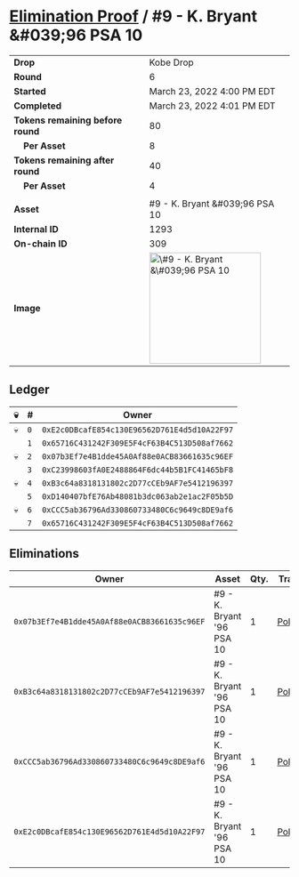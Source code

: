 # [Elimination Proof](./readme.md) / \#9 - K. Bryant &\#039;96 PSA 10

|                                       |                                                                                                                                                                                                      |
| ------------------------------------- | ---------------------------------------------------------------------------------------------------------------------------------------------------------------------------------------------------- |
| **Drop**                              | Kobe Drop                                                                                                                                                                                            |
| **Round**                             | 6                                                                                                                                                                                                    |
| **Started**                           | March 23, 2022 4:00 PM EDT                                                                                                                                                                           |
| **Completed**                         | March 23, 2022 4:01 PM EDT                                                                                                                                                                           |
| **Tokens remaining before round**     | 80                                                                                                                                                                                                   |
| **&nbsp;&nbsp;&nbsp;&nbsp;Per Asset** | 8                                                                                                                                                                                                    |
| **Tokens remaining after round**      | 40                                                                                                                                                                                                   |
| **&nbsp;&nbsp;&nbsp;&nbsp;Per Asset** | 4                                                                                                                                                                                                    |
|                                       |                                                                                                                                                                                                      |
| **Asset**                             | \#9 - K. Bryant &\#039;96 PSA 10                                                                                                                                                                     |
| **Internal ID**                       | 1293                                                                                                                                                                                                 |
| **On-chain ID**                       | 309                                                                                                                                                                                                  |
| **Image**                             | <img src="https://tcdn.blokpax.com/95d5aeda-8542-4048-840a-bec5756477eb/96cefdcee1984b0d64a0ccb1b4fa7493316d4cf03b0ed4262c3433b97c096038.jpg" height="200" alt="\#9 - K. Bryant &\#039;96 PSA 10" /> |

## Ledger

| 💀  | #   | Owner                                        |
| --- | --- | -------------------------------------------- |
| 💀  | `0` | `0xE2c0DBcafE854c130E96562D761E4d5d10A22F97` |
|     | `1` | `0x65716C431242F309E5F4cF63B4C513D508af7662` |
| 💀  | `2` | `0x07b3Ef7e4B1dde45A0Af88e0ACB83661635c96EF` |
|     | `3` | `0xC23998603fA0E2488864F6dc44b5B1FC41465bF8` |
| 💀  | `4` | `0xB3c64a8318131802c2D77cCEb9AF7e5412196397` |
|     | `5` | `0xD140407bfE76Ab48081b3dc063ab2e1ac2F05b5D` |
| 💀  | `6` | `0xCCC5ab36796Ad330860733480C6c9649c8DE9af6` |
|     | `7` | `0x65716C431242F309E5F4cF63B4C513D508af7662` |

## Eliminations

| Owner                                        | Asset                      | Qty. | Transaction                                                                                                  |
| -------------------------------------------- | -------------------------- | ---- | ------------------------------------------------------------------------------------------------------------ |
| `0x07b3Ef7e4B1dde45A0Af88e0ACB83661635c96EF` | \#9 - K. Bryant '96 PSA 10 | 1    | [Polygonscan](https://polygonscan.com/tx/0xa1f332cd82c6bc9126e50827545afecd8736736f452a6e3d9bcc0db96aa7eccf) |
| `0xB3c64a8318131802c2D77cCEb9AF7e5412196397` | \#9 - K. Bryant '96 PSA 10 | 1    | [Polygonscan](https://polygonscan.com/tx/0x8c3ef20bb641a3215fe894f6cce640843cf76d75cc7eb1c6734ec86b7bce19d7) |
| `0xCCC5ab36796Ad330860733480C6c9649c8DE9af6` | \#9 - K. Bryant '96 PSA 10 | 1    | [Polygonscan](https://polygonscan.com/tx/0xc07c1758d09038b7bf1e18cfded00c58b721c5e40879d5d368170dbad088710e) |
| `0xE2c0DBcafE854c130E96562D761E4d5d10A22F97` | \#9 - K. Bryant '96 PSA 10 | 1    | [Polygonscan](https://polygonscan.com/tx/0x2b56ff474595324d01a438175a2fa384ec3ac7017912c32ac7d8068354cba23b) |
